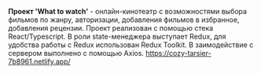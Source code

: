 **Проект 'What to watch'** - онлайн-кинотеатр с возможностями выбора фильмов по жанру, авторизации, добавления фильмов в избранное, добавления рецензии. 
Проект реализован с помощью стека React/Typescript. В роли state-менеджера выступает Redux, для удобства работы с Redux использован Redux Toolkit. В
заимодействие с сервером выполнено с помощью Axios. 
https://cozy-tarsier-7b8961.netlify.app/
